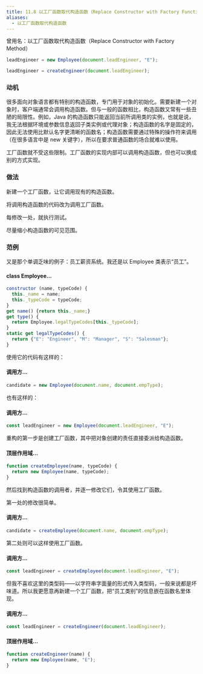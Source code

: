 ```yaml
---
title: 11.8 以工厂函数取代构造函数（Replace Constructor with Factory Function）
aliases:
  - 以工厂函数取代构造函数
---
```


曾用名：以工厂函数取代构造函数（Replace Constructor with Factory Method）

```js
leadEngineer = new Employee(document.leadEngineer, "E");

leadEngineer = createEngineer(document.leadEngineer);
```

### 动机

很多面向对象语言都有特别的构造函数，专门用于对象的初始化。需要新建一个对象时，客户端通常会调用构造函数。但与一般的函数相比，构造函数又常有一些丑陋的局限性。例如，Java 的构造函数只能返回当前所调用类的实例，也就是说，我无法根据环境或参数信息返回子类实例或代理对象；构造函数的名字是固定的，因此无法使用比默认名字更清晰的函数名；构造函数需要通过特殊的操作符来调用（在很多语言中是 new 关键字），所以在要求普通函数的场合就难以使用。

工厂函数就不受这些限制。工厂函数的实现内部可以调用构造函数，但也可以换成别的方式实现。

### 做法

新建一个工厂函数，让它调用现有的构造函数。

将调用构造函数的代码改为调用工厂函数。

每修改一处，就执行测试。

尽量缩小构造函数的可见范围。

### 范例

又是那个单调乏味的例子：员工薪资系统。我还是以 Employee 类表示“员工”。

#### class Employee...

```js
constructor (name, typeCode) {
  this._name = name;
  this._typeCode = typeCode;
}
get name() {return this._name;}
get type() {
  return Employee.legalTypeCodes[this._typeCode];
}
static get legalTypeCodes() {
  return {"E": "Engineer", "M": "Manager", "S": "Salesman"};
}
```

使用它的代码有这样的：

#### 调用方...

```js
candidate = new Employee(document.name, document.empType);
```

也有这样的：

#### 调用方...

```js
const leadEngineer = new Employee(document.leadEngineer, "E");
```

重构的第一步是创建工厂函数，其中把对象创建的责任直接委派给构造函数。

#### 顶层作用域...

```js
function createEmployee(name, typeCode) {
  return new Employee(name, typeCode);
}
```

然后找到构造函数的调用者，并逐一修改它们，令其使用工厂函数。

第一处的修改很简单。

#### 调用方...

```js
candidate = createEmployee(document.name, document.empType);
```

第二处则可以这样使用工厂函数。

#### 调用方...

```js
const leadEngineer = createEmployee(document.leadEngineer, "E");
```

但我不喜欢这里的类型码——以字符串字面量的形式传入类型码，一般来说都是坏味道。所以我更愿意再新建一个工厂函数，把“员工类别”的信息嵌在函数名里体现。

#### 调用方...

```js
const leadEngineer = createEngineer(document.leadEngineer);
```

#### 顶层作用域...

```js
function createEngineer(name) {
  return new Employee(name, "E");
}
```
